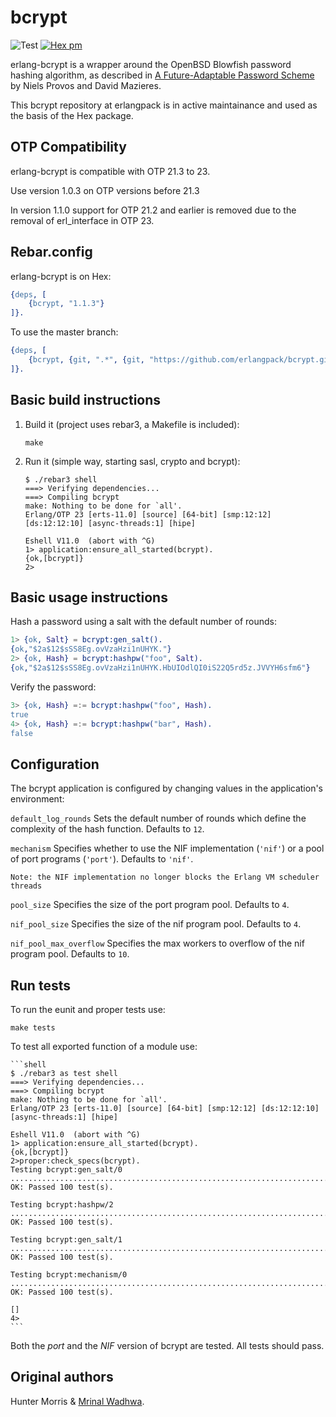 bcrypt
======

![Test](https://github.com/erlangpack/bcrypt/workflows/Test/badge.svg)
[![Hex pm](http://img.shields.io/hexpm/v/bcrypt.svg?style=flat)](https://hex.pm/packages/bcrypt)

erlang-bcrypt is a wrapper around the OpenBSD Blowfish password hashing
algorithm, as described in 
[A Future-Adaptable Password Scheme](http://www.openbsd.org/papers/bcrypt-paper.ps) 
by Niels Provos and David Mazieres.

This bcrypt repository at erlangpack is in active maintainance and used
as the basis of the Hex package.


OTP Compatibility
-----------------

erlang-bcrypt is compatible with OTP 21.3 to 23.

Use version 1.0.3 on OTP versions before 21.3

In version 1.1.0 support for OTP 21.2 and earlier is removed
due to the removal of erl_interface in OTP 23.


Rebar.config
------------

erlang-bcrypt is on Hex:

  ```erlang
  {deps, [
      {bcrypt, "1.1.3"}
  ]}.
  ```

To use the master branch:

  ```erlang
  {deps, [
      {bcrypt, {git, ".*", {git, "https://github.com/erlangpack/bcrypt.git", {branch, "master"}}}
  ]}.
  ```


Basic build instructions
------------------------

1. Build it (project uses rebar3, a Makefile is included):

    ```shell
    make
    ```

2. Run it (simple way, starting sasl, crypto and bcrypt):

    ```shell
    $ ./rebar3 shell
    ===> Verifying dependencies...
    ===> Compiling bcrypt
    make: Nothing to be done for `all'.
    Erlang/OTP 23 [erts-11.0] [source] [64-bit] [smp:12:12] [ds:12:12:10] [async-threads:1] [hipe]

    Eshell V11.0  (abort with ^G)
    1> application:ensure_all_started(bcrypt).
    {ok,[bcrypt]}
    2>     
    ```

Basic usage instructions
------------------------

Hash a password using a salt with the default number of rounds:

```erlang
1> {ok, Salt} = bcrypt:gen_salt().
{ok,"$2a$12$sSS8Eg.ovVzaHzi1nUHYK."}
2> {ok, Hash} = bcrypt:hashpw("foo", Salt).
{ok,"$2a$12$sSS8Eg.ovVzaHzi1nUHYK.HbUIOdlQI0iS22Q5rd5z.JVVYH6sfm6"}
```

Verify the password:

```erlang
3> {ok, Hash} =:= bcrypt:hashpw("foo", Hash).
true
4> {ok, Hash} =:= bcrypt:hashpw("bar", Hash).
false
````

Configuration
-------------

The bcrypt application is configured by changing values in the
application's environment:

`default_log_rounds`
  Sets the default number of rounds which define the complexity of the
  hash function. Defaults to ``12``.

`mechanism`
  Specifies whether to use the NIF implementation (`'nif'`) or a
  pool of port programs (`'port'`). Defaults to `'nif'`.

  `Note: the NIF implementation no longer blocks the Erlang VM
  scheduler threads`

`pool_size`
  Specifies the size of the port program pool. Defaults to ``4``.

`nif_pool_size`
  Specifies the size of the nif program pool. Defaults to ``4``.

`nif_pool_max_overflow`
  Specifies the max workers to overflow of the nif program pool. Defaults to ``10``.

Run tests
---------

To run the eunit and proper tests use:

```shell
make tests
```

To test all exported function of a module use:

    ```shell
    $ ./rebar3 as test shell
    ===> Verifying dependencies...
    ===> Compiling bcrypt
    make: Nothing to be done for `all'.
    Erlang/OTP 23 [erts-11.0] [source] [64-bit] [smp:12:12] [ds:12:12:10] [async-threads:1] [hipe]

    Eshell V11.0  (abort with ^G)
    1> application:ensure_all_started(bcrypt).
    {ok,[bcrypt]}
    2>proper:check_specs(bcrypt).            
    Testing bcrypt:gen_salt/0
    ....................................................................................................
    OK: Passed 100 test(s).
    
    Testing bcrypt:hashpw/2
    ....................................................................................................
    OK: Passed 100 test(s).
    
    Testing bcrypt:gen_salt/1
    ....................................................................................................
    OK: Passed 100 test(s).
    
    Testing bcrypt:mechanism/0
    ....................................................................................................
    OK: Passed 100 test(s).
    
    []
    4> 
    ```

Both the _port_ and the _NIF_ version of bcrypt are tested.
All tests should pass.

Original authors
----------------

Hunter Morris & [Mrinal Wadhwa](https://github.com/mrinalwadhwa).
